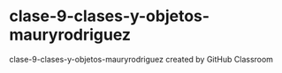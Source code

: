 # clase-9-clases-y-objetos-mauryrodriguez
clase-9-clases-y-objetos-mauryrodriguez created by GitHub Classroom
